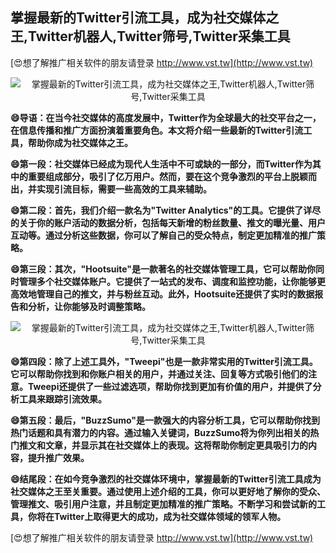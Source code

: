 ## **掌握最新的Twitter引流工具，成为社交媒体之王,Twitter机器人,Twitter筛号,Twitter采集工具**

[😍想了解推广相关软件的朋友请登录 http://www.vst.tw](http://www.vst.tw)

 <center><img src="https://vst.tw/MP4/tuiguang/png/4.png" alt="掌握最新的Twitter引流工具，成为社交媒体之王,Twitter机器人,Twitter筛号,Twitter采集工具"></center>

**😄导语：在当今社交媒体的高度发展中，Twitter作为全球最大的社交平台之一，在信息传播和推广方面扮演着重要角色。本文将介绍一些最新的Twitter引流工具，帮助你成为社交媒体之王。**

**😄第一段：社交媒体已经成为现代人生活中不可或缺的一部分，而Twitter作为其中的重要组成部分，吸引了亿万用户。然而，要在这个竞争激烈的平台上脱颖而出，并实现引流目标，需要一些高效的工具来辅助。**

**😄第二段：首先，我们介绍一款名为"Twitter Analytics"的工具。它提供了详尽的关于你的账户活动的数据分析，包括每天新增的粉丝数量、推文的曝光量、用户互动等。通过分析这些数据，你可以了解自己的受众特点，制定更加精准的推广策略。**

**😄第三段：其次，"Hootsuite"是一款著名的社交媒体管理工具，它可以帮助你同时管理多个社交媒体账户。它提供了一站式的发布、调度和监控功能，让你能够更高效地管理自己的推文，并与粉丝互动。此外，Hootsuite还提供了实时的数据报告和分析，让你能够及时调整策略。**

 <center><img src="https://vst.tw/MP4/tuiguang/png/0.png" alt="掌握最新的Twitter引流工具，成为社交媒体之王,Twitter机器人,Twitter筛号,Twitter采集工具"></center>

**😄第四段：除了上述工具外，"Tweepi"也是一款非常实用的Twitter引流工具。它可以帮助你找到和你账户相关的用户，并通过关注、回复等方式吸引他们的注意。Tweepi还提供了一些过滤选项，帮助你找到更加有价值的用户，并提供了分析工具来跟踪引流效果。**

**😄第五段：最后，"BuzzSumo"是一款强大的内容分析工具，它可以帮助你找到热门话题和具有潜力的内容。通过输入关键词，BuzzSumo将为你列出相关的热门推文和文章，并显示其在社交媒体上的表现。这将帮助你制定更具吸引力的内容，提升推广效果。**

**😄结尾段：在如今竞争激烈的社交媒体环境中，掌握最新的Twitter引流工具成为社交媒体之王至关重要。通过使用上述介绍的工具，你可以更好地了解你的受众、管理推文、吸引用户注意，并且制定更加精准的推广策略。不断学习和尝试新的工具，你将在Twitter上取得更大的成功，成为社交媒体领域的领军人物。**

[😍想了解推广相关软件的朋友请登录 http://www.vst.tw](http://www.vst.tw)



